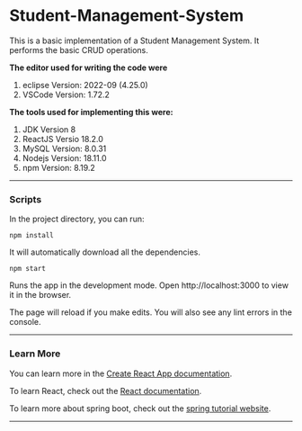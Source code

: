 # Student-Management-System

This is a basic implementation of a Student Management System. It performs the basic CRUD operations.

**The editor used for writing the code were** 
1. eclipse Version: 2022-09 (4.25.0) 
2. VSCode Version: 1.72.2

**The tools used for implementing this were:**
1. JDK Version 8
2. ReactJS Versio 18.2.0
3. MySQL Version: 8.0.31
4. Nodejs Version: 18.11.0
5. npm Version: 8.19.2
-------

### Scripts
In the project directory, you can run:
```
npm install
```
It will automatically download all the dependencies. 
```
npm start
```

Runs the app in the development mode.
Open http://localhost:3000 to view it in the browser.

The page will reload if you make edits.
You will also see any lint errors in the console.

--------

### Learn More

You can learn more in the [Create React App documentation](https://create-react-app.dev/docs/getting-started/).

To learn React, check out the [React documentation](https://reactjs.org/).

To learn more about spring boot, check out the [spring tutorial website](https://www.javatpoint.com/spring-boot-tutorial).

--------
